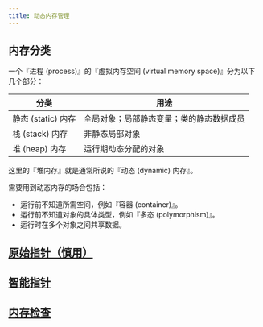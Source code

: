 ```yaml
---
title: 动态内存管理
---
```


## 内存分类
一个『进程 (process)』的『虚拟内存空间 (virtual memory space)』分为以下几个部分：

| 分类 | 用途 |
| ---- | ---- |
| 静态 (static) 内存 | 全局对象；局部静态变量；类的静态数据成员 |
| 栈 (stack) 内存 | 非静态局部对象 |
| 堆 (heap) 内存 | 运行期动态分配的对象 |

这里的『堆内存』就是通常所说的『动态 (dynamic) 内存』。

需要用到动态内存的场合包括：
- 运行前不知道所需空间，例如『容器 (container)』。
- 运行前不知道对象的具体类型，例如『多态 (polymorphism)』。
- 运行时在多个对象之间共享数据。

## [原始指针（慎用）](./raw_pointers.md)

## [智能指针](./smart_pointers.md)

## [内存检查](./check.md)
